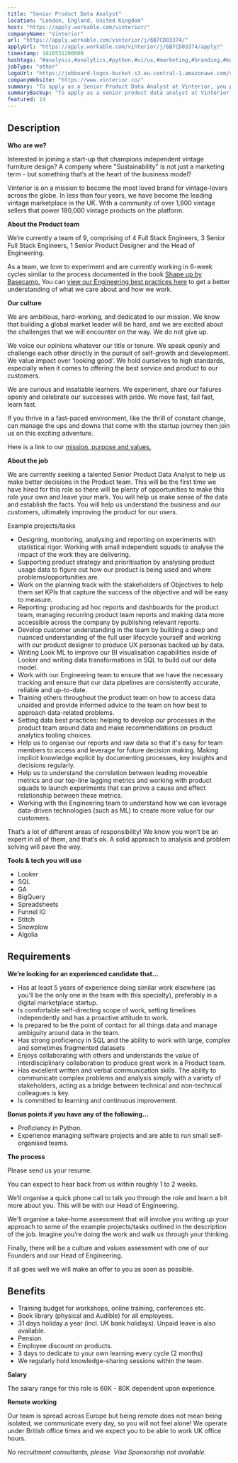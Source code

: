 ```yaml
---
title: "Senior Product Data Analyst"
location: "London, England, United Kingdom"
host: "https://apply.workable.com/vinterior/"
companyName: "Vinterior"
url: "https://apply.workable.com/vinterior/j/6B7CD03374/"
applyUrl: "https://apply.workable.com/vinterior/j/6B7CD03374/apply/"
timestamp: 1618531200000
hashtags: "#analysis,#analytics,#python,#ui/ux,#marketing,#branding,#management,#operations,#office,#monitoring"
jobType: "other"
logoUrl: "https://jobboard-logos-bucket.s3.eu-central-1.amazonaws.com/vinterior"
companyWebsite: "https://www.vinterior.co/"
summary: "To apply as a Senior Product Data Analyst at Vinterior, you preferably need to have 5 years of experience doing similar work elsewhere."
summaryBackup: "To apply as a senior product data analyst at Vinterior, you preferably need to have some knowledge of: #ui/ux, #python, #marketing."
featured: 14
---
```


## Description

**Who are we?**

Interested in joining a start-up that champions independent vintage furniture design? A company where "Sustainability" is not just a marketing term - but something that’s at the heart of the business model?

Vinterior is on a mission to become the most loved brand for vintage-lovers across the globe. In less than four years, we have become the leading vintage marketplace in the UK. With a community of over 1,800 vintage sellers that power 180,000 vintage products on the platform.

**About the Product team**

We’re currently a team of 9, comprising of 4 Full Stack Engineers, 3 Senior Full Stack Engineers, 1 Senior Product Designer and the Head of Engineering.

As a team, we love to experiment and are currently working in 6-week cycles similar to the process documented in the book [Shape up by Basecamp.](https://basecamp.com/shapeup) You can [v](https://basecamp.com/shapeup)[iew our Engineering best practices here](https://www.notion.so/Vinterior-Engineering-best-practices-66487539cc0740898d6444605bfb07b7) to get a better understanding of what we care about and how we work.

**Our culture**

We are ambitious, hard-working, and dedicated to our mission. We know that building a global market leader will be hard, and we are excited about the challenges that we will encounter on the way. We do not give up.

We voice our opinions whatever our title or tenure. We speak openly and challenge each other directly in the pursuit of self-growth and development. We value impact over ‘looking good’. We hold ourselves to high standards, especially when it comes to offering the best service and product to our customers.

We are curious and insatiable learners. We experiment, share our failures openly and celebrate our successes with pride. We move fast, fail fast, learn fast.

If you thrive in a fast-paced environment, like the thrill of constant change, can manage the ups and downs that come with the startup journey then join us on this exciting adventure.

Here is a link to our [mission, purpose and values.](https://www.notion.so/vinteriorhq/Vinterior-ba2940b7744a4ec180b8a4d5f07c7e21)

[](https://www.notion.so/vinteriorhq/Vinterior-ba2940b7744a4ec180b8a4d5f07c7e21)**About the job**

We are currently seeking a talented Senior Product Data Analyst to help us make better decisions in the Product team. This will be the first time we have hired for this role so there will be plenty of opportunities to make this role your own and leave your mark. You will help us make sense of the data and establish the facts. You will help us understand the business and our customers, ultimately improving the product for our users.

Example projects/tasks

*   Designing, monitoring, analysing and reporting on experiments with statistical rigor. Working with small independent squads to analyse the impact of the work they are delivering.
*   Supporting product strategy and prioritisation by analysing product usage data to figure out how our product is being used and where problems/opportunities are.
*   Work on the planning track with the stakeholders of Objectives to help them set KPIs that capture the success of the objective and will be easy to measure.
*   Reporting: producing ad hoc reports and dashboards for the product team, managing recurring product team reports and making data more accessible across the company by publishing relevant reports.
*   Develop customer understanding in the team by building a deep and nuanced understanding of the full user lifecycle yourself and working with our product designer to produce UX personas backed up by data.
*   Writing Look ML to improve our BI visualisation capabilities inside of Looker and writing data transformations in SQL to build out our data model.
*   Work with our Engineering team to ensure that we have the necessary tracking and ensure that our data pipelines are consistently accurate, reliable and up-to-date.
*   Training others throughout the product team on how to access data unaided and provide informed advice to the team on how best to approach data-related problems.
*   Setting data best practices: helping to develop our processes in the product team around data and make recommendations on product analytics tooling choices.
*   Help us to organise our reports and raw data so that it's easy for team members to access and leverage for future decision making. Making implicit knowledge explicit by documenting processes, key insights and decisions regularly.
*   Help us to understand the correlation between leading moveable metrics and our top-line lagging metrics and working with product squads to launch experiments that can prove a cause and effect relationship between these metrics.
*   Working with the Engineering team to understand how we can leverage data-driven technologies (such as ML) to create more value for our customers.

That’s a lot of different areas of responsibility! We know you won’t be an expert in all of them, and that’s ok. A solid approach to analysis and problem solving will pave the way.

**Tools & tech you will use**

*   Looker
*   SQL
*   GA
*   BigQuery
*   Spreadsheets
*   Funnel IO
*   Stitch
*   Snowplow
*   Algolia

## Requirements

**We’re looking for an experienced candidate that...**

*   Has at least 5 years of experience doing similar work elsewhere (as you’ll be the only one in the team with this specialty), preferably in a digital marketplace startup.
*   Is comfortable self-directing scope of work, setting timelines independently and has a proactive attitude to work.
*   Is prepared to be the point of contact for all things data and manage ambiguity around data in the team.
*   Has strong proficiency in SQL and the ability to work with large, complex and sometimes fragmented datasets
*   Enjoys collaborating with others and understands the value of interdisciplinary collaboration to produce great work in a Product team.
*   Has excellent written and verbal communication skills. The ability to communicate complex problems and analysis simply with a variety of stakeholders, acting as a bridge between technical and non-technical colleagues is key.
*   Is committed to learning and continuous improvement.

**Bonus points if you have any of the following...**

*   Proficiency in Python.
*   Experience managing software projects and are able to run small self-organised teams.

**The process**

Please send us your resume.

You can expect to hear back from us within roughly 1 to 2 weeks.

We’ll organise a quick phone call to talk you through the role and learn a bit more about you. This will be with our Head of Engineering.

We'll organise a take-home assessment that will involve you writing up your approach to some of the example projects/tasks outlined in the description of the job. Imagine you’re doing the work and walk us through your thinking.

Finally, there will be a culture and values assessment with one of our Founders and our Head of Engineering.

If all goes well we will make an offer to you as soon as possible.

## Benefits

*   Training budget for workshops, online training, conferences etc.
*   Book library (physical and Audible) for all employees.
*   31 days holiday a year (incl. UK bank holidays). Unpaid leave is also available.
*   Pension.
*   Employee discount on products.
*   3 days to dedicate to your own learning every cycle (2 months)
*   We regularly hold knowledge-sharing sessions within the team.

**Salary**

The salary range for this role is 60K - 80K dependent upon experience.

**Remote working**

Our team is spread across Europe but being remote does not mean being isolated, we communicate every day, so you will not feel alone! We operate under British office times and we expect you to be able to work UK office hours.

_No recruitment consultants, please. Visa Sponsorship not available._
